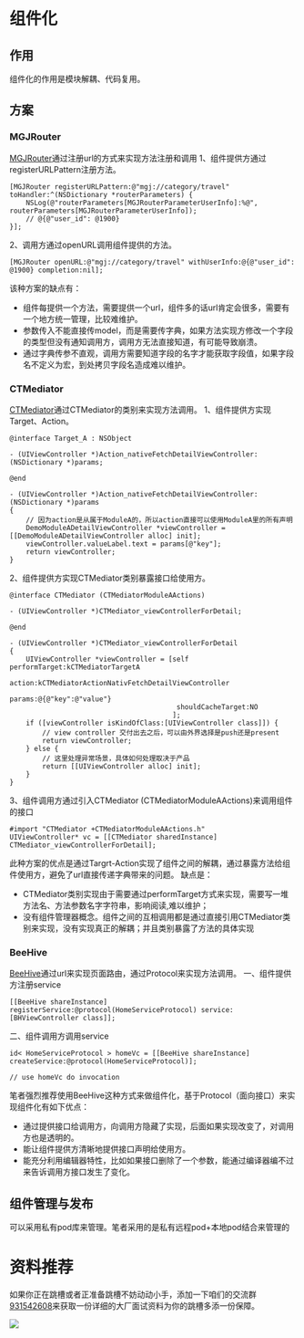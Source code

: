 # 组件化

## 作用

组件化的作用是模块解耦、代码复用。

## 方案

### MGJRouter

[MGJRouter](https://github.com/meili/MGJRouter)通过注册url的方式来实现方法注册和调用
1、组件提供方通过registerURLPattern注册方法。

```
[MGJRouter registerURLPattern:@"mgj://category/travel" toHandler:^(NSDictionary *routerParameters) {
    NSLog(@"routerParameters[MGJRouterParameterUserInfo]:%@", routerParameters[MGJRouterParameterUserInfo]);
    // @{@"user_id": @1900}
}];

```

2、调用方通过openURL调用组件提供的方法。

```
[MGJRouter openURL:@"mgj://category/travel" withUserInfo:@{@"user_id": @1900} completion:nil];

```

该种方案的缺点有：

*   组件每提供一个方法，需要提供一个url，组件多的话url肯定会很多，需要有一个地方统一管理，比较难维护。
*   参数传入不能直接传model，而是需要传字典，如果方法实现方修改一个字段的类型但没有通知调用方，调用方无法直接知道，有可能导致崩溃。
*   通过字典传参不直观，调用方需要知道字段的名字才能获取字段值，如果字段名不定义为宏，到处拷贝字段名造成难以维护。

### CTMediator

[CTMediator](https://github.com/casatwy/CTMediator)通过CTMediator的类别来实现方法调用。
1、组件提供方实现Target、Action。

```
@interface Target_A : NSObject

- (UIViewController *)Action_nativeFetchDetailViewController:(NSDictionary *)params;

@end

- (UIViewController *)Action_nativeFetchDetailViewController:(NSDictionary *)params
{
    // 因为action是从属于ModuleA的，所以action直接可以使用ModuleA里的所有声明
    DemoModuleADetailViewController *viewController = [[DemoModuleADetailViewController alloc] init];
    viewController.valueLabel.text = params[@"key"];
    return viewController;
}

```

2、组件提供方实现CTMediator类别暴露接口给使用方。

```
@interface CTMediator (CTMediatorModuleAActions)

- (UIViewController *)CTMediator_viewControllerForDetail;

@end

- (UIViewController *)CTMediator_viewControllerForDetail
{
    UIViewController *viewController = [self performTarget:kCTMediatorTargetA
                                                    action:kCTMediatorActionNativFetchDetailViewController
                                                    params:@{@"key":@"value"}
                                         shouldCacheTarget:NO
                                        ];
    if ([viewController isKindOfClass:[UIViewController class]]) {
        // view controller 交付出去之后，可以由外界选择是push还是present
        return viewController;
    } else {
        // 这里处理异常场景，具体如何处理取决于产品
        return [[UIViewController alloc] init];
    }
}

```

3、组件调用方通过引入CTMediator (CTMediatorModuleAActions)来调用组件的接口

```
#import "CTMediator +CTMediatorModuleAActions.h"
UIViewController* vc = [[CTMediator sharedInstance] CTMediator_viewControllerForDetail];

```

此种方案的优点是通过Targrt-Action实现了组件之间的解耦，通过暴露方法给组件使用方，避免了url直接传递字典带来的问题。
缺点是：

*   CTMediator类别实现由于需要通过performTarget方式来实现，需要写一堆方法名、方法参数名字字符串，影响阅读,难以维护；
*   没有组件管理器概念。组件之间的互相调用都是通过直接引用CTMediator类别来实现，没有实现真正的解耦；并且类别暴露了方法的具体实现

### BeeHive

[BeeHive](https://github.com/alibaba/BeeHive)通过url来实现页面路由，通过Protocol来实现方法调用。
一、组件提供方注册service

```
[[BeeHive shareInstance] registerService:@protocol(HomeServiceProtocol) service:[BHViewController class]];

```

二、组件调用方调用service

```
id< HomeServiceProtocol > homeVc = [[BeeHive shareInstance] createService:@protocol(HomeServiceProtocol)];

// use homeVc do invocation

```

笔者强烈推荐使用BeeHive这种方式来做组件化，基于Protocol（面向接口）来实现组件化有如下优点：

*   通过提供接口给调用方，向调用方隐藏了实现，后面如果实现改变了，对调用方也是透明的。
*   能让组件提供方清晰地提供接口声明给使用方。
*   能充分利用编辑器特性，比如如果接口删除了一个参数，能通过编译器编不过来告诉调用方接口发生了变化。

## 组件管理与发布

可以采用私有pod库来管理。笔者采用的是私有远程pod+本地pod结合来管理的

# 资料推荐

如果你正在跳槽或者正准备跳槽不妨动动小手，添加一下咱们的交流群[931542608](https://jq.qq.com/?_wv=1027&k=0674hVXZ)来获取一份详细的大厂面试资料为你的跳槽多添一份保障。

![](https://upload-images.jianshu.io/upload_images/22877992-0bfc037cc50cae7d.png?imageMogr2/auto-orient/strip%7CimageView2/2/w/1240)
